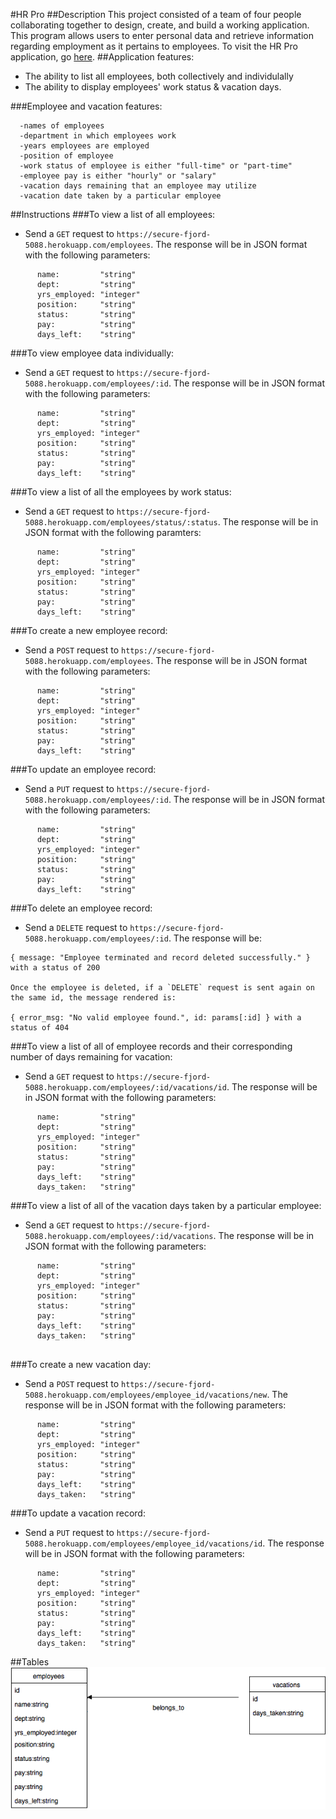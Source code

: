 #HR Pro
##Description
This project consisted of a team of four people collaborating together to design, create, and build a working application. This program allows users to enter personal data and retrieve information regarding employment as it pertains to employees. To visit the HR Pro application, go <a href="https://secure-fjord-5088.herokuapp.com">here</a>.
##Application features:
- The ability to list all employees, both collectively and individulally
- The ability to display employees' work status & vacation days.

###Employee and vacation features:

      -names of employees
      -department in which employees work
      -years employees are employed
      -position of employee
      -work status of employee is either "full-time" or "part-time"
      -employee pay is either "hourly" or "salary"
      -vacation days remaining that an employee may utilize
      -vacation date taken by a particular employee

##Instructions
###To view a list of all employees:
- Send a `GET` request to `https://secure-fjord-5088.herokuapp.com/employees`. The response will be in JSON format with the following parameters:

```
      name:         "string"
      dept:         "string"
      yrs_employed: "integer"
      position:     "string"
      status:       "string"
      pay:          "string"
      days_left:    "string"

```

###To view employee data individually:
- Send a `GET` request to `https://secure-fjord-5088.herokuapp.com/employees/:id`. The response will be in JSON format with the following parameters:

```
      name:         "string"
      dept:         "string"
      yrs_employed: "integer"
      position:     "string"
      status:       "string"
      pay:          "string"
      days_left:    "string"

```

###To view a list of all the employees by work status:
- Send a `GET` request to `https://secure-fjord-5088.herokuapp.com/employees/status/:status`. The response will be in JSON format with the following paramters:

```
      name:         "string"
      dept:         "string"
      yrs_employed: "integer"
      position:     "string"
      status:       "string"
      pay:          "string"
      days_left:    "string"

```

###To create a new employee record:
- Send a `POST` request to `https://secure-fjord-5088.herokuapp.com/employees`. The response will be in JSON format with the following parameters:

```
      name:         "string"
      dept:         "string"
      yrs_employed: "integer"
      position:     "string"
      status:       "string"
      pay:          "string"
      days_left:    "string"

```

###To update an employee record:
- Send a `PUT` request to `https://secure-fjord-5088.herokuapp.com/employees/:id`. The response will be in JSON format with the following parameters:

```
      name:         "string"
      dept:         "string"
      yrs_employed: "integer"
      position:     "string"
      status:       "string"
      pay:          "string"
      days_left:    "string"

```

###To delete an employee record:
- Send a `DELETE` request to `https://secure-fjord-5088.herokuapp.com/employees/:id`. The response will be:

```
{ message: "Employee terminated and record deleted successfully." } with a status of 200

Once the employee is deleted, if a `DELETE` request is sent again on the same id, the message rendered is:

{ error_msg: "No valid employee found.", id: params[:id] } with a status of 404

```

###To view a list of all of employee records and their corresponding number of days remaining for vacation:
- Send a `GET` request to `https://secure-fjord-5088.herokuapp.com/employees/:id/vacations/id`. The response will be in JSON format with the following parameters:

```
      name:         "string"
      dept:         "string"
      yrs_employed: "integer"
      position:     "string"
      status:       "string"
      pay:          "string"
      days_left:    "string"
      days_taken:   "string"

```

###To view a list of all of the vacation days taken by a particular employee:
- Send a `GET` request to `https://secure-fjord-5088.herokuapp.com/employees/:id/vacations`. The response will be in JSON format with the following parameters:

```
      name:         "string"
      dept:         "string"
      yrs_employed: "integer"
      position:     "string"
      status:       "string"
      pay:          "string"
      days_left:    "string"
      days_taken:   "string"


```

###To create a new vacation day:
- Send a `POST` request to `https://secure-fjord-5088.herokuapp.com/employees/employee_id/vacations/new`. The response will be in JSON format with the following parameters:


```
      name:         "string"
      dept:         "string"
      yrs_employed: "integer"
      position:     "string"
      status:       "string"
      pay:          "string"
      days_left:    "string"
      days_taken:   "string"

```

###To update a vacation record:
- Send a `PUT` request to `https://secure-fjord-5088.herokuapp.com/employees/employee_id/vacations/id`. The response will be in JSON format with the following parameters:


```
      name:         "string"
      dept:         "string"
      yrs_employed: "integer"
      position:     "string"
      status:       "string"
      pay:          "string"
      days_left:    "string"
      days_taken:   "string"

```

##Tables
<img src = "./HackathonUML.png">
